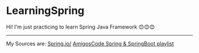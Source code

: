# LearningSpring
Hi! I'm just practicing to learn Spring Java Framework 😊😊😊
***
My Sources are:
[Spring.io/](https://spring.io/)
[AmigosCode Spring & SpringBoot playlist](https://www.youtube.com/playlist?list=PLwvrYc43l1MzeA2bBYQhCWr2gvWLs9A7S)


